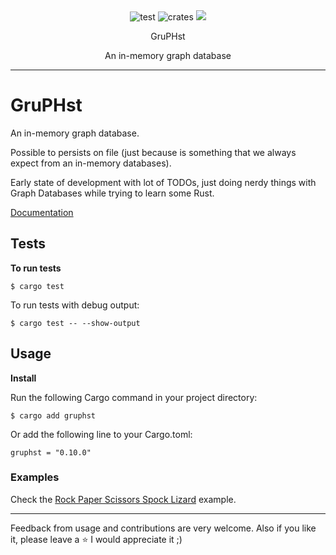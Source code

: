 <div class="text" align="center">
    <img src="https://img.shields.io/github/actions/workflow/status/carvilsi/gruphst/test.yml?logo=github&label=tests" alt="test">
    <img src="https://img.shields.io/crates/v/gruphst.svg" alt="crates">
    <img src="https://codecov.io/github/carvilsi/gruphst/graph/badge.svg?token=W1XVSQB3H0"/> 
    <p></p>
    <p>GruPHst</p>
    <p>An in-memory graph database</p>
</div> 

---

# GruPHst

An in-memory graph database.
 
Possible to persists on file (just because is something that we always expect from an in-memory databases).

Early state of development with lot of TODOs, just doing nerdy things with Graph Databases while trying to learn some Rust.

[Documentation](https://docs.rs/gruphst/latest/gruphst/)

## Tests

**To run tests**

`$ cargo test`

To run tests with debug output:

`$ cargo test -- --show-output`

## Usage

**Install**

Run the following Cargo command in your project directory:

`$ cargo add gruphst`

Or add the following line to your Cargo.toml:

`gruphst = "0.10.0"`


### Examples

Check the [Rock Paper Scissors Spock Lizard](https://github.com/carvilsi/gruphst/tree/main/examples/rock-paper-scissors-lizard-spock) example.

---

Feedback from usage and contributions are very welcome.
Also if you like it, please leave a :star: I would appreciate it ;)

